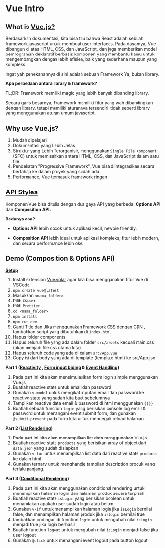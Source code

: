 # Vue Intro

## What is [Vue.js?](https://vuejs.org/guide/introduction.html)

Berdasarkan dokumentasi, kita bisa tau bahwa React adalah sebuah framework javascript untuk membuat user interfaces. Pada dasarnya, Vue dibangun di atas HTML, CSS, dan JavaScript, dan juga memberikan model pemrograman deklaratif berbasis komponen yang membantu kamu untuk mengembangkan  dengan lebih efisien, baik yang sederhana maupun yang kompleks.

Ingat yah penekanannya di sini adalah sebuah Framework Ya, bukan library.

**Apa perbedaan antara library & framework?**

TL;DR: Framework memiliki magic yang lebih banyak dibanding library.

Secara garis besarnya, Framework memiliki fitur yang wah dibandingkan dengan library, tetapi memiliki aturannya tersendiri, tidak seperti library yang menggunakan aturan umum javascript.

## Why use Vue.js?
1. Mudah dipelajari
2. Dokumentasi yang Lebih Jelas
3. Struktur yang Lebih Terorganisir, menggunakan `Single File Component` (SFC) untuk memisahkan antara HTML, CSS, dan JavaScript dalam satu file
4. Pendekatan "Progressive Framework", Vue bisa diintegrasikan secara bertahap ke dalam proyek yang sudah ada
5. Performance, Vue termasuk framework ringan

## [API Styles](https://vuejs.org/guide/introduction.html#api-styles)

Komponen Vue bisa ditulis dengan dua gaya API yang berbeda: **Options API** dan **Composition API.**

**Bedanya apa?** 

- **Options API** lebih cocok untuk aplikasi kecil, newbie friendly.

- **Composition API** lebih ideal untuk aplikasi kompleks, fitur lebih modern, dan secara performance lebih oke.

## Demo (Composition & Options API)

[**Setup**](https://vuejs.org/guide/quick-start.html)

1. Install extension [Vue.volar](https://marketplace.visualstudio.com/items/?itemName=Vue.volar) agar kita bisa menggunakan fitur Vue di VSCode
2. `npm create vue@latest`
3. Masukkan `<nama_folder>`
4. Pilih `ESLint`
5. Pilih `Prettier`
6. `cd <nama_folder>`
7. `npm install`
8. `npm run dev`
9. Ganti Title dan Jika menggunakan Framework CSS dengan CDN , tambahkan script yang dibutuhkan di `index.html`
10. Hapus folder components
11. Hapus seluruh file yang ada dalam folder `src/assets` kecuali main.css (akan menjadi file css utama kita) 
12. Hapus seluruh code yang ada di dalam `src/App.vue`
13. Copy isi dari body yang ada di template (template.html) ke src/App.jsx 

**Part 1 ([Reactivity](https://vuejs.org/guide/essentials/reactivity-fundamentals.html) , [Form input biding](https://vuejs.org/guide/essentials/forms.html)  & [Event Handling](https://vuejs.org/guide/essentials/event-handling.html))**

1. Pada part ini kita akan mensimulasikan form login simple menggunakan Vue.js
2. Buatlah reactive state untuk email dan password
3. Gunakan `v-model` untuk mengikat inputan email dan password ke reactive state yang sudah kita buat sebelumnya
4. Tampilkan reactive data email & password di html menggunakan `{{}}`
5. Buatlah sebuah function `login` yang berisikan console.log email & password untuk menangani event submit form, dan gunakan `@submit.prevent` pada form kita untuk mencegah reload halaman

**Part 2 ([List Rendering](https://vuejs.org/guide/essentials/list.html))** 

1. Pada part ini kita akan menampilkan list data menggunakan Vue.js
2. Buatlah reactive state `products` yang berisikan array of object dari `data.json` yang sudah disiapkan
3. Gunakan `v-for` untuk menampilkan list data dari reactive state `products` ke dalam html
4. Gunakan ternary untuk menghandle tampilan description produk yang terlalu panjang.

**Part 3 ([Conditional Rendering](https://vuejs.org/guide/essentials/conditional.html))**

1. Pada part ini kita akan menggunakan conditional rendering untuk menampilkan halaman login dan halaman produk secara terpisah
2. Buatlah reactive state `isLogin` yang berisikan boolean untuk menandakan apakah user sudah login atau belum
3. Gunakan `v-if` untuk menampilkan halaman login jika `isLogin` bernilai false, dan menampilkan halaman produk jika `isLogin` bernilai true
4. tambahkan codingan di function `login` untuk mengubah nilai `isLogin` menjadi true jika login berhasil
5. Buatlah function `logout` untuk mengubah nilai `isLogin` menjadi false jika user logout
6. Gunakan `@click` untuk menangani event logout pada button logout